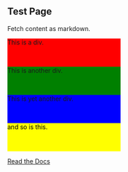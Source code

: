 ## Test Page

Fetch content as markdown. 


<div style="width: 256px; height: 64px; background-color: red;">
  This is a div.
</div>

<div style="width: 256px; height: 64px; background-color: green;">
  This is another div.
</div>

<div style="width: 256px; height: 64px; background-color: blue;">
  This is yet another div.
</div>

<div style="width: 256px; height: 64px; background-color: yellow; color:black;">
  and so is this.
</div>

[Read the Docs][docs] 

[docs]: https://raw.githubusercontent.com/tforward/test_page/main/README.md






